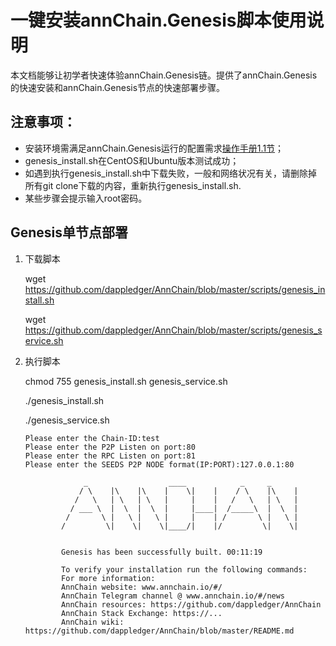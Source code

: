# 一键安装annChain.Genesis脚本使用说明

本文档能够让初学者快速体验annChain.Genesis链。提供了annChain.Genesis的快速安装和annChain.Genesis节点的快速部署步骤。

## 注意事项：

- 安装环境需满足annChain.Genesis运行的配置需求[操作手册1.1节](http://baidu.com)；
- genesis_install.sh在CentOS和Ubuntu版本测试成功；
- 如遇到执行genesis_install.sh中下载失败，一般和网络状况有关，请删除掉所有git clone下载的内容，重新执行genesis_install.sh.
- 某些步骤会提示输入root密码。

## Genesis单节点部署

1. 下载脚本

   wget https://github.com/dappledger/AnnChain/blob/master/scripts/genesis_install.sh

   wget https://github.com/dappledger/AnnChain/blob/master/scripts/genesis_service.sh

2. 执行脚本

   chmod 755 genesis_install.sh genesis_service.sh

   ./genesis_install.sh

   ./genesis_service.sh

   ```
   Please enter the Chain-ID:test
   Please enter the P2P Listen on port:80
   Please enter the RPC Listen on port:81
   Please enter the SEEDS P2P NODE format(IP:PORT):127.0.0.1:80
   
                _                  ____            _     _
               / \    |\    |\    |    \|    |    / \    |\    |
              /   \   | \   | \   |     |    |   /   \   | \   |
             / ___ \  |  \  |  \  |     |____|  /_____\  |  \  |
            /       \ |   \ |   \ |     |    | /       \ |   \ |
           /         \|    \|    \|____/|    |/         \|    \|
   
   
           Genesis has been successfully built. 00:11:19
   
           To verify your installation run the following commands:
           For more information:
           AnnChain website: www.annchain.io/#/
           AnnChain Telegram channel @ www.annchain.io/#/news
           AnnChain resources: https://github.com/dappledger/AnnChain
           AnnChain Stack Exchange: https://...
           AnnChain wiki: https://github.com/dappledger/AnnChain/blob/master/README.md
   ```
